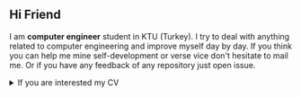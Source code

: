 ## Hi Friend

I am **computer engineer** student in KTU (Turkey). I try to deal with anything related to computer engineering and improve myself day by day. If you think you can help me mine self-development or verse vice don't hesitate to mail me. Or if you have any feedback of any repository just open issue. 


<details><summary>If you are interested my CV </summary>

[PDF Link](https://github.com/ErkinAbuzarli/ErkinAbuzarli/files/6444389/Resume.1.pdf)

<p align="center">
  <img  src="https://user-images.githubusercontent.com/56367952/117510223-5ae66000-af94-11eb-862f-847e64a43d19.png">
</p>

</details>






